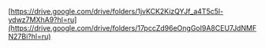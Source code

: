 [https://drive.google.com/drive/folders/1jvKCK2KizQYJf_a4T5c5l-ydwz7MXhA9?hl=ru](https://drive.google.com/drive/folders/17pccZd96eOngGoI9A8CEU7JdNMFN27Bi?hl=ru)
